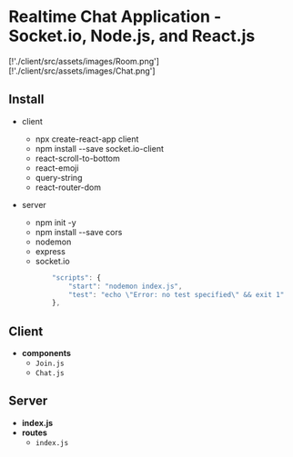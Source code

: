 # Realtime Chat Application - Socket.io, Node.js, and React.js
[!'./client/src/assets/images/Room.png']
[!'./client/src/assets/images/Chat.png']
## Install
- client
    - npx create-react-app client
    - npm install --save socket.io-client
    - react-scroll-to-bottom
    - react-emoji
    - query-string
    - react-router-dom

- server
    - npm init -y
    - npm install --save cors
    - nodemon
    - express
    - socket.io
        ```jsx
            "scripts": {
                "start": "nodemon index.js",
                "test": "echo \"Error: no test specified\" && exit 1"
            },
        ```

## Client

- **components**
    - `Join.js`
    - `Chat.js`



## Server
- **index.js**
- **routes**
    - `index.js`